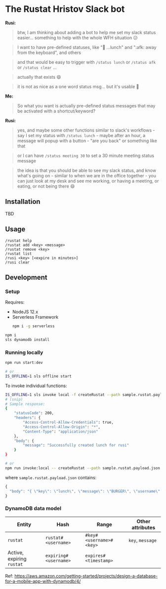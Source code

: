 # The Rustat Hristov Slack bot

**Rusi:**
> btw, I am thinking about adding a bot to help me set my slack status easier... something to help with the whole WFH situation :confused:

> I want to have pre-defined statuses, like ":hamburger: ...lunch" and ":afk: away from the keyboard", and others

> and that would be easy to trigger with `/status lunch` or `/status afk` or `/status clear` ...

> actually that exists :smile:

> it is not as nice as a one word status msg... but it's usable :slightly_smiling_face:

**Me:**
> So what you want is actually pre-defined status messages that may be activated with a shortcut/keyword?

**Rusi:**
> yes, and maybe some other functions similar to slack's workflows - say I set my status with `/status lunch` - maybe after an hour, a message will popup with a button - "are you back" or something like that

> or I can have `/status meeting 30` to set a 30 minute meeting status message

> the idea is that you should be able to see my slack status, and know what's going on - similar to when we are in the office together - you can just look at my desk and see me working, or having a meeting, or eating, or not being there :smile:

## Installation

TBD

## Usage

```
/rustat help
/rustat add <key> <message>
/rustat remove <key>
/rustat list
/rusi <key> [<expire in minutes>]
/rusi clear
```

## Development

### Setup

Requires:
- NodeJS 12.x
- Serverless Framework
    ```sh
    npm i -g serverless
    ```

```sh
npm i
sls dynamodb install
```

### Running locally

```sh
npm run start:dev

# or
IS_OFFLINE=1 sls offline start
```

To invoke individual functions:
```sh
IS_OFFLINE=1 sls invoke local -f createRustat --path sample.rustat.payload.json
# (snip)
# Sample response:
{
    "statusCode": 200,
    "headers": {
        "Access-Control-Allow-Credentials": true,
        "Access-Control-Allow-Origin": "*",
        "Content-Type": "application/json"
    },
    "body": {
        "message": "Successfully created lunch for rusi"
    }
}

# or
npm run invoke:local -- createRustat --path sample.rustat.payload.json
```

where `sample.rustat.payload.json` contains:
```js
{
  "body": "{ \"key\": \"lunch\", \"message\": \"BURGER\", \"username\": \"rusi\" }"
}
```

### DynamoDB data model

| Entity                    | Hash                  | Range                   | Other attributes |
|---------------------------|-----------------------|-------------------------|------------------|
| `rustat`                  | `rustat#<username>`   | `#key#<username>#<key>` | `key`, `message` |
| Active, expiring `rustat` | `expiring#<username>` | `expires#<timestamp>`   |                  |

Ref: https://aws.amazon.com/getting-started/projects/design-a-database-for-a-mobile-app-with-dynamodb/4/
